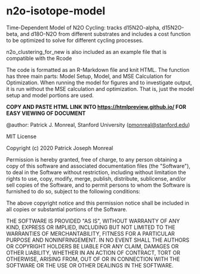 # n2o-isotope-model
Time-Dependent Model of N2O Cycling: tracks d15N2O-alpha, d15N2O-beta, and d18O-N2O from different substrates and includes a cost function to be optimized to solve for different cycling processes.

n2o_clustering_for_new is also included as an example file that is compatible with the Rcode

The code is formatted as an R-Markdown file and knit HTML. The function has three main parts: Model Setup, Model, and MSE Calculation for Optimization. When running the model for figures and to investigate output, it is run without the MSE calculation and optimization. That is, just the model setup and model portions are used.

**COPY AND PASTE HTML LINK INTO https://htmlpreview.github.io/ FOR EASY VIEWING OF DOCUMENT**

@author: Patrick J. Monreal, Stanford University (pmonreal@stanford.edu)

MIT License

Copyright (c) 2020 Patrick Joseph Monreal

Permission is hereby granted, free of charge, to any person obtaining a copy of this software and associated documentation files (the "Software"), to deal in the Software without restriction, including without limitation the rights to use, copy, modify, merge, publish, distribute, sublicense, and/or sell copies of the Software, and to permit persons to whom the Software is furnished to do so, subject to the following conditions:

The above copyright notice and this permission notice shall be included in all copies or substantial portions of the Software.

THE SOFTWARE IS PROVIDED "AS IS", WITHOUT WARRANTY OF ANY KIND, EXPRESS OR IMPLIED, INCLUDING BUT NOT LIMITED TO THE WARRANTIES OF MERCHANTABILITY, FITNESS FOR A PARTICULAR PURPOSE AND NONINFRINGEMENT. IN NO EVENT SHALL THE AUTHORS OR COPYRIGHT HOLDERS BE LIABLE FOR ANY CLAIM, DAMAGES OR OTHER LIABILITY, WHETHER IN AN ACTION OF CONTRACT, TORT OR OTHERWISE, ARISING FROM, OUT OF OR IN CONNECTION WITH THE SOFTWARE OR THE USE OR OTHER DEALINGS IN THE SOFTWARE.
